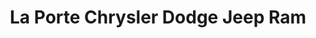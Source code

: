 ---
title: "La Porte Chrysler Dodge Jeep Ram"
url: /la-porte/la-porte-chrysler-dodge-jeep-ram/
shop: car
---